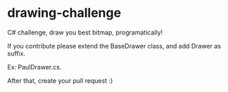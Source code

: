 # drawing-challenge
C# challenge, draw you best bitmap, programatically!


If you contribute please extend the BaseDrawer class, and add Drawer as suffix.

Ex: PaulDrawer.cs.


After that, create your pull request :)
